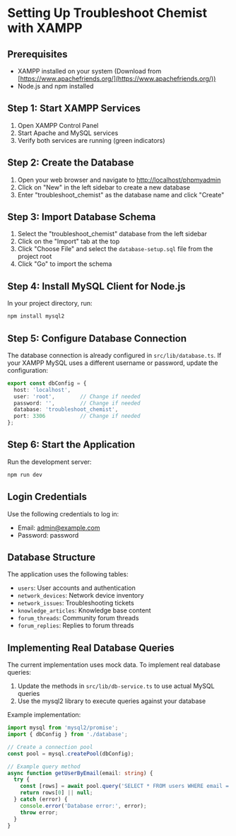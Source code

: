 # Setting Up Troubleshoot Chemist with XAMPP

## Prerequisites

- XAMPP installed on your system (Download from [https://www.apachefriends.org/](https://www.apachefriends.org/))
- Node.js and npm installed

## Step 1: Start XAMPP Services

1. Open XAMPP Control Panel
2. Start Apache and MySQL services
3. Verify both services are running (green indicators)

## Step 2: Create the Database

1. Open your web browser and navigate to [http://localhost/phpmyadmin](http://localhost/phpmyadmin)
2. Click on "New" in the left sidebar to create a new database
3. Enter "troubleshoot_chemist" as the database name and click "Create"

## Step 3: Import Database Schema

1. Select the "troubleshoot_chemist" database from the left sidebar
2. Click on the "Import" tab at the top
3. Click "Choose File" and select the `database-setup.sql` file from the project root
4. Click "Go" to import the schema

## Step 4: Install MySQL Client for Node.js

In your project directory, run:

```bash
npm install mysql2
```

## Step 5: Configure Database Connection

The database connection is already configured in `src/lib/database.ts`. If your XAMPP MySQL uses a different username or password, update the configuration:

```typescript
export const dbConfig = {
  host: 'localhost',
  user: 'root',        // Change if needed
  password: '',        // Change if needed
  database: 'troubleshoot_chemist',
  port: 3306           // Change if needed
};
```

## Step 6: Start the Application

Run the development server:

```bash
npm run dev
```

## Login Credentials

Use the following credentials to log in:

- Email: admin@example.com
- Password: password

## Database Structure

The application uses the following tables:

- `users`: User accounts and authentication
- `network_devices`: Network device inventory
- `network_issues`: Troubleshooting tickets
- `knowledge_articles`: Knowledge base content
- `forum_threads`: Community forum threads
- `forum_replies`: Replies to forum threads

## Implementing Real Database Queries

The current implementation uses mock data. To implement real database queries:

1. Update the methods in `src/lib/db-service.ts` to use actual MySQL queries
2. Use the mysql2 library to execute queries against your database

Example implementation:

```typescript
import mysql from 'mysql2/promise';
import { dbConfig } from './database';

// Create a connection pool
const pool = mysql.createPool(dbConfig);

// Example query method
async function getUserByEmail(email: string) {
  try {
    const [rows] = await pool.query('SELECT * FROM users WHERE email = ?', [email]);
    return rows[0] || null;
  } catch (error) {
    console.error('Database error:', error);
    throw error;
  }
}
```
